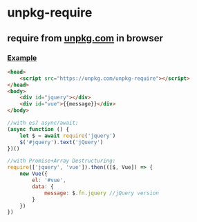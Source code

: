 unpkg-require
=============
require from [unpkg.com](https://unpkg.com/) in browser
--------------------------------------------------------

### [Example](https://rawgit.com/maple3142/require-unpkg/master/test.html)

```html
<head>
	<script src="https://unpkg.com/unpkg-require"></script>
</head>
<body>
	<div id="jquery"></div>
	<div id="vue">{{message}}</div>
</body>
```
```js
//with es7 async/await:
(async function () {
	let $ = await require('jquery')
	$('#jquery').text('jQuery')
})()

//with Promise+Array Destructuring:
require(['jquery', 'vue']).then(([$, Vue]) => {
	new Vue({
		el: '#vue',
		data: {
			message: $.fn.jquery //jQuery version
		}
	})
})
```